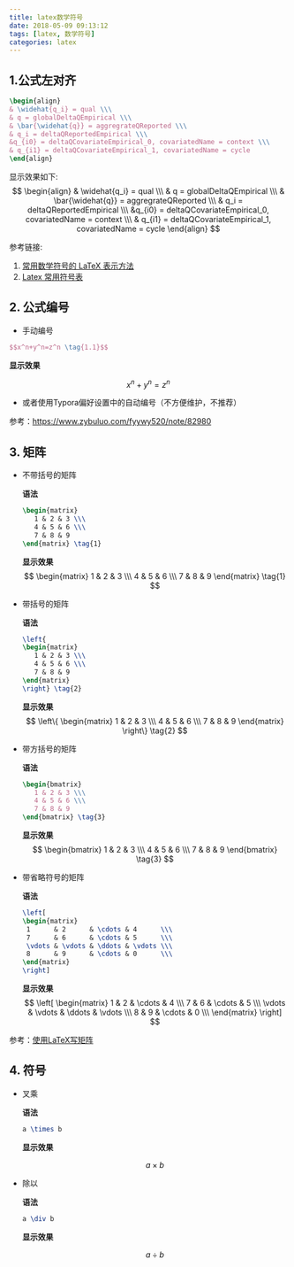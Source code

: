 ```yaml
---
title: latex数学符号
date: 2018-05-09 09:13:12
tags: [latex, 数学符号]
categories: latex
---
```


## 1.公式左对齐

```latex
\begin{align}
& \widehat{q_i} = qual \\\
& q = globalDeltaQEmpirical \\\
& \bar{\widehat{q}} = aggregrateQReported \\\
& q_i = deltaQReportedEmpirical \\\
&q_{i0} = deltaQCovariateEmpirical_0, covariatedName = context \\\
& q_{i1} = deltaQCovariateEmpirical_1, covariatedName = cycle
\end{align}
```

显示效果如下:
$$
\begin{align}
& \widehat{q_i} = qual \\\
& q = globalDeltaQEmpirical \\\
& \bar{\widehat{q}} = aggregrateQReported \\\
& q_i = deltaQReportedEmpirical \\\
&q_{i0} = deltaQCovariateEmpirical_0, covariatedName = context \\\
& q_{i1} = deltaQCovariateEmpirical_1, covariatedName = cycle
\end{align}
$$


   参考链接:

   1. [常用数学符号的 LaTeX 表示方法](http://wdxtub.com/2016/03/26/latex-notation-table/)
   2. [Latex 常用符号表](http://wulc.me/2016/09/18/%E5%B8%B8%E7%94%A8%E6%95%B0%E5%AD%A6%E7%AC%A6%E5%8F%B7%E7%9A%84%20LaTeX%20%E8%A1%A8%E7%A4%BA%E6%96%B9%E6%B3%95/)

## 2. 公式编号

- 手动编号

```latex
$$x^n+y^n=z^n \tag{1.1}$$
```

**显示效果**

$$x^n+y^n=z^n \tag{1.1}$$

- 或者使用Typora偏好设置中的自动编号（不方便维护，不推荐）

参考：https://www.zybuluo.com/fyywy520/note/82980

## 3. 矩阵

- 不带括号的矩阵

  **语法**

  ```latex
  \begin{matrix}
     1 & 2 & 3 \\\
     4 & 5 & 6 \\\
     7 & 8 & 9
  \end{matrix} \tag{1}
  ```

  **显示效果**
  $$
  \begin{matrix}
     1 & 2 & 3 \\\
     4 & 5 & 6 \\\
     7 & 8 & 9
    \end{matrix} \tag{1}
  $$

- 带括号的矩阵

  **语法**

  ```latex
  \left{
  \begin{matrix}
     1 & 2 & 3 \\\
     4 & 5 & 6 \\\
     7 & 8 & 9
  \end{matrix}
  \right} \tag{2}
  ```

  **显示效果**
  $$
  \left\{
  \begin{matrix}
     1 & 2 & 3 \\\
     4 & 5 & 6 \\\
     7 & 8 & 9
  \end{matrix}
  \right\} \tag{2}
  $$

- 带方括号的矩阵

  **语法**

  ```latex
  \begin{bmatrix}
     1 & 2 & 3 \\\
     4 & 5 & 6 \\\
     7 & 8 & 9
  \end{bmatrix} \tag{3}
  ```

  **显示效果**
  $$
  \begin{bmatrix}
     1 & 2 & 3 \\\
     4 & 5 & 6 \\\
     7 & 8 & 9
  \end{bmatrix} \tag{3}
  $$

- 带省略符号的矩阵

  **语法**

  ```latex
  \left[
  \begin{matrix}
   1      & 2      & \cdots & 4      \\\
   7      & 6      & \cdots & 5      \\\
   \vdots & \vdots & \ddots & \vdots \\\
   8      & 9      & \cdots & 0      \\\
  \end{matrix}
  \right]
  ```

  **显示效果**
  $$
  \left[
  \begin{matrix}
   1      & 2      & \cdots & 4      \\\
   7      & 6      & \cdots & 5      \\\
   \vdots & \vdots & \ddots & \vdots \\\
   8      & 9      & \cdots & 0      \\\
  \end{matrix}
  \right]
  $$
  

参考：[使用LaTeX写矩阵 ](https://blog.csdn.net/bendanban/article/details/44221279)

## 4. 符号

- 叉乘

  **语法**

  ```latex
  a \times b
  ```

  **显示效果**

  $$a \times b$$

- 除以

  **语法**

  ```latex
  a \div b
  ```

  **显示效果**

  $$a \div b$$

  







